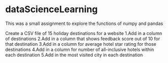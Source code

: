 # dataScienceLearning

This was a small assignment to explore the functions of numpy and pandas 

Create a CSV file of 15 holiday destinations for a website
1.Add in a column of destinations
2.Add in a column that shows feedback score out of 10 for that destination
3.Add in a column for average hotel star rating for those destinations
4.Add in a column for number of all-inclusive hotels within each destination
5.Add in the most visited city in each destination

